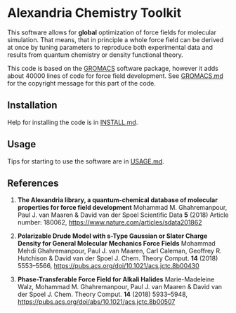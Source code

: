 Alexandria Chemistry Toolkit
============================

This software allows for **global** optimization of force fields for molecular simulation. That means, that in principle a whole force field 
can be derived at once by tuning parameters to reproduce both experimental data and results from quantum chemistry or density functional theory.

This code is based on the [GROMACS](http://www.gromacs.org) software package, however it adds
about 40000 lines of code for force field development. See [GROMACS.md](GROMACS.md) for the copyright message for this part of the code.

Installation
------------
Help for installing the code is in [INSTALL.md](INSTALL.md).

Usage
-----
Tips for starting to use the software are in [USAGE.md](USAGE.md).

References
----------

1. **The Alexandria library, a quantum-chemical database of molecular properties for force field development**
Mohammad M. Ghahremanpour, Paul J. van Maaren & David van der Spoel 
Scientific Data **5** (2018) Article number: 180062, https://www.nature.com/articles/sdata201862

2. **Polarizable Drude Model with s-Type Gaussian or Slater Charge Density for General Molecular Mechanics Force Fields**
Mohammad Mehdi Ghahremanpour, Paul J. van Maaren, Carl Caleman, Geoffrey R. Hutchison & David van der Spoel
J. Chem. Theory Comput. **14** (2018) 5553–5566, https://pubs.acs.org/doi/10.1021/acs.jctc.8b00430

3. **Phase-Transferable Force Field for Alkali Halides**
Marie-Madeleine Walz, Mohammad M. Ghahremanpour, Paul J. van Maaren & David van der Spoel
J. Chem. Theory Comput. **14** (2018) 5933–5948, https://pubs.acs.org/doi/abs/10.1021/acs.jctc.8b00507

